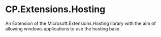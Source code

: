 # CP.Extensions.Hosting
An Extension of the Microsoft.Extensions.Hosting library with the aim of allowing windows applications to use the hosting base. 
